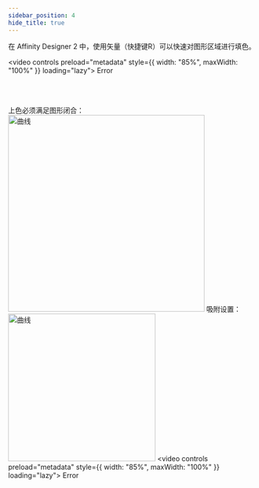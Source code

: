 ```yaml
---
sidebar_position: 4
hide_title: true
---
```


在 Affinity Designer 2 中，使用矢量（快捷键R）可以快速对图形区域进行填色。

<video controls preload="metadata" style={{ width: "85%", maxWidth: "100%" }} loading="lazy">
  <source src="https://static.kjuu.cc/videos/designer上色.mp4" type="video/mp4" />
  Error
</video>

<br /><br />

上色必须满足图形闭合：
<img src="/img/闭合.png" alt="曲线" width="400" />
吸附设置：
<img src="/img/吸附.png" alt="曲线" width="300" />
<video controls preload="metadata" style={{ width: "85%", maxWidth: "100%" }} loading="lazy">
  <source src="https://static.kjuu.cc/videos/闭合.mp4" type="video/mp4" />
  Error
</video>